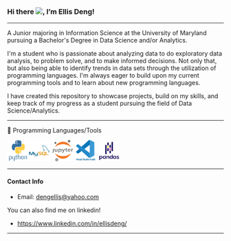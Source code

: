 ### Hi there <img src="https://raw.githubusercontent.com/MartinHeinz/MartinHeinz/master/wave.gif" width="30px">, I’m Ellis Deng!

---

A Junior majoring in Information Science at the University of Maryland pursuing a Bachelor's Degree in Data Science and/or Analytics.

I'm a student who is passionate about analyzing data to do exploratory data analysis, to problem solve, and to make informed decisions. Not only that, but also being able to identify trends in data sets through the utilization of programming languages. I'm always eager to build upon my current programming tools and to learn about new programming languages. 

I have created this repository to showcase projects, build on my skills, and keep track of my progress as a student pursuing the field of Data Science/Analytics. 

---

🧰 Programming Languages/Tools

<img src="https://github.com/devicons/devicon/blob/master/icons/python/python-original-wordmark.svg" alt="Python Logo" width="50" height="50"><img src="https://github.com/devicons/devicon/blob/master/icons/mysql/mysql-original-wordmark.svg" alt="MySQL Logo" width="50" height="50"> 
<img src="https://github.com/devicons/devicon/blob/master/icons/jupyter/jupyter-original-wordmark.svg" alt="Jupyter Logo" width="50" height="50">
<img src="https://github.com/devicons/devicon/blob/master/icons/vscode/vscode-original-wordmark.svg" alt="VS Code Logo" width="50" height="50">
<img src="https://github.com/devicons/devicon/blob/master/icons/pandas/pandas-original-wordmark.svg" alt="Pandas Logo" width="50" height="50">

---

#### Contact Info
- Email: dengellis@yahoo.com


You can also find me on linkedin!
- https://www.linkedin.com/in/ellisdeng/

---
<!---
Ellis-Deng/Ellis-Deng is a ✨ special ✨ repository because its `README.md` (this file) appears on your GitHub profile.
You can click the Preview link to take a look at your changes.
--->
